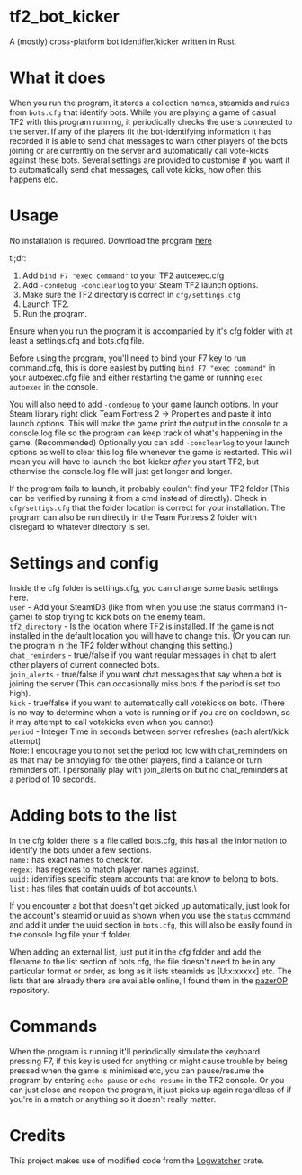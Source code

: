 # tf2_bot_kicker
A (mostly) cross-platform bot identifier/kicker written in Rust.

# What it does
When you run the program, it stores a collection names, steamids and rules from `bots.cfg` that identify bots. While you are playing a game of casual TF2 with this program running, it periodically checks the users connected to the server. If any of the players fit the bot-identifying information it has recorded it is able to send chat messages to warn other players of the bots joining or are currently on the server and automatically call vote-kicks against these bots. Several settings are provided to customise if you want it to automatically send chat messages, call vote kicks, how often this happens etc.

# Usage
No installation is required.
Download the program [here](https://github.com/Googe14/tf2_bot_kicker/releases)

tl;dr:
1. Add `bind F7 "exec command"` to your TF2 autoexec.cfg
2. Add `-condebug -conclearlog` to your Steam TF2 launch options.
3. Make sure the TF2 directory is correct in `cfg/settings.cfg`
4. Launch TF2.
5. Run the program.

Ensure when you run the program it is accompanied by it's cfg folder with at least a settings.cfg and bots.cfg file.

Before using the program, you'll need to bind your F7 key to run command.cfg, this is done easiest by putting `bind F7 "exec command"` in your autoexec.cfg file and either restarting the game or running `exec autoexec` in the console.

You will also need to add `-condebug` to your game launch options. In your Steam library right click Team Fortress 2 -> Properties and paste it into launch options. This will make the game print the output in the console to a console.log file so the program can keep track of what's happening in the game.
(Recommended) Optionally you can add `-conclearlog` to your launch options as well to clear this log file whenever the game is restarted. This will mean you will have to launch the bot-kicker *after* you start TF2, but otherwise the console.log file will just get longer and longer.

If the program fails to launch, it probably couldn't find your TF2 folder (This can be verified by running it from a cmd instead of directly). Check in `cfg/settigs.cfg` that the folder location is correct for your installation. The program can also be run directly in the Team Fortress 2 folder with disregard to whatever directory is set.

# Settings and config
Inside the cfg folder is settings.cfg, you can change some basic settings here.\
`user` - Add your SteamID3 (like from when you use the status command in-game) to stop trying to kick bots on the enemy team.\
`tf2_directory` - Is the location where TF2 is installed. If the game is not installed in the default location you will have to change this. (Or you can run the program in the TF2 folder without changing this setting.)\
`chat_reminders` - true/false if you want regular messages in chat to alert other players of current connected bots.\
`join_alerts` - true/false if you want chat messages that say when a bot is joining the server (This can occasionally miss bots if the period is set too high).\
`kick` - true/false if you want to automatically call votekicks on bots. (There is no way to determine when a vote is running or if you are on cooldown, so it may attempt to call votekicks even when you cannot)\
`period` - Integer Time in seconds between server refreshes (each alert/kick attempt)\
Note: I encourage you to not set the period too low with chat_reminders on as that may be annoying for the other players, find a balance or turn reminders off. I personally play with join_alerts on but no chat_reminders at a period of 10 seconds.

# Adding bots to the list
In the cfg folder there is a file called bots.cfg, this has all the information to identify the bots under a few sections.\
`name:` has exact names to check for.\
`regex:` has regexes to match player names against.\
`uuid:` identifies specific steam accounts that are know to belong to bots.\
`list:` has files that contain uuids of bot accounts.\

If you encounter a bot that doesn't get picked up automatically, just look for the account's steamid or uuid as shown when you use the `status` command and add it under the uuid section in `bots.cfg`, this will also be easily found in the console.log file your tf folder.

When adding an external list, just put it in the cfg folder and add the filename to the list section of bots.cfg, the file doesn't need to be in any particular format or order, as long as it lists steamids as \[U:<zero-width space>x:xxxxx\] etc. The lists that are already there are available online, I found them in the [pazerOP](https://github.com/PazerOP/tf2_bot_detector) repository.

# Commands
When the program is running it'll periodically simulate the keyboard pressing F7, if this key is used for anything or might cause trouble by being pressed when the game is minimised etc, you can pause/resume the program by entering `echo pause` or `echo resume` in the TF2 console. Or you can just close and reopen the program, it just picks up again regardless of if you're in a match or anything so it doesn't really matter.

# Credits
This project makes use of modified code from the [Logwatcher](https://github.com/aravindavk/logwatcher) crate.
